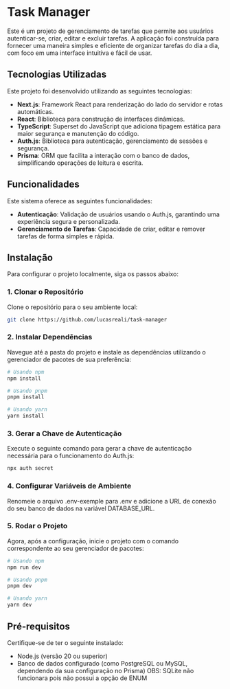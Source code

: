 # Task Manager

Este é um projeto de gerenciamento de tarefas que permite aos usuários autenticar-se, criar, editar e excluir tarefas. A aplicação foi construída para fornecer uma maneira simples e eficiente de organizar tarefas do dia a dia, com foco em uma interface intuitiva e fácil de usar.

## Tecnologias Utilizadas

Este projeto foi desenvolvido utilizando as seguintes tecnologias:

-   **Next.js**: Framework React para renderização do lado do servidor e rotas automáticas.
-   **React**: Biblioteca para construção de interfaces dinâmicas.
-   **TypeScript**: Superset do JavaScript que adiciona tipagem estática para maior segurança e manutenção do código.
-   **Auth.js**: Biblioteca para autenticação, gerenciamento de sessões e segurança.
-   **Prisma**: ORM que facilita a interação com o banco de dados, simplificando operações de leitura e escrita.

## Funcionalidades

Este sistema oferece as seguintes funcionalidades:
-   **Autenticação**: Validação de usuários usando o Auth.js, garantindo uma experiência segura e personalizada.
-   **Gerenciamento de Tarefas**: Capacidade de criar, editar e remover tarefas de forma simples e rápida.

## Instalação

Para configurar o projeto localmente, siga os passos abaixo:

### 1. Clonar o Repositório

Clone o repositório para o seu ambiente local:

```bash
git clone https://github.com/lucasreali/task-manager
```

### 2. Instalar Dependências

Navegue até a pasta do projeto e instale as dependências utilizando o gerenciador de pacotes de sua preferência:

```bash
# Usando npm
npm install

# Usando pnpm
pnpm install

# Usando yarn
yarn install
```

### 3. Gerar a Chave de Autenticação

Execute o seguinte comando para gerar a chave de autenticação necessária para o funcionamento do Auth.js:

```bash
npx auth secret
```

### 4. Configurar Variáveis de Ambiente

Renomeie o arquivo .env-exemple para .env e adicione a URL de conexão do seu banco de dados na variável DATABASE_URL.

### 5. Rodar o Projeto

Agora, após a configuração, inicie o projeto com o comando correspondente ao seu gerenciador de pacotes:

```bash
# Usando npm
npm run dev

# Usando pnpm
pnpm dev

# Usando yarn
yarn dev
```

## Pré-requisitos
Certifique-se de ter o seguinte instalado:

- Node.js (versão 20 ou superior)
- Banco de dados configurado (como PostgreSQL ou MySQL, dependendo da sua configuração no Prisma)
OBS: SQLite não funcionara pois não possui a opção de ENUM